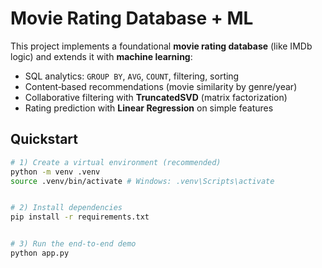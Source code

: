 # Movie Rating Database + ML


This project implements a foundational **movie rating database** (like IMDb logic) and extends it with **machine learning**:


- SQL analytics: `GROUP BY`, `AVG`, `COUNT`, filtering, sorting
- Content‑based recommendations (movie similarity by genre/year)
- Collaborative filtering with **TruncatedSVD** (matrix factorization)
- Rating prediction with **Linear Regression** on simple features


## Quickstart


```bash
# 1) Create a virtual environment (recommended)
python -m venv .venv
source .venv/bin/activate # Windows: .venv\Scripts\activate


# 2) Install dependencies
pip install -r requirements.txt


# 3) Run the end-to-end demo
python app.py
